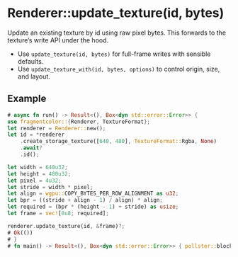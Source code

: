 # Renderer::update_texture(id, bytes)

Update an existing texture by id using raw pixel bytes. This forwards to the texture’s write API under the hood.

- Use `update_texture(id, bytes)` for full-frame writes with sensible defaults.
- Use `update_texture_with(id, bytes, options)` to control origin, size, and layout.

## Example
```rust
# async fn run() -> Result<(), Box<dyn std::error::Error>> {
use fragmentcolor::{Renderer, TextureFormat};
let renderer = Renderer::new();
let id = *renderer
    .create_storage_texture([640, 480], TextureFormat::Rgba, None)
    .await?
    .id();

let width = 640u32;
let height = 480u32;
let pixel = 4u32;
let stride = width * pixel;
let align = wgpu::COPY_BYTES_PER_ROW_ALIGNMENT as u32;
let bpr = ((stride + align - 1) / align) * align;
let required = (bpr * (height - 1) + stride) as usize;
let frame = vec![0u8; required];

renderer.update_texture(id, &frame)?;
# Ok(())
# }
# fn main() -> Result<(), Box<dyn std::error::Error>> { pollster::block_on(run()) }
```
